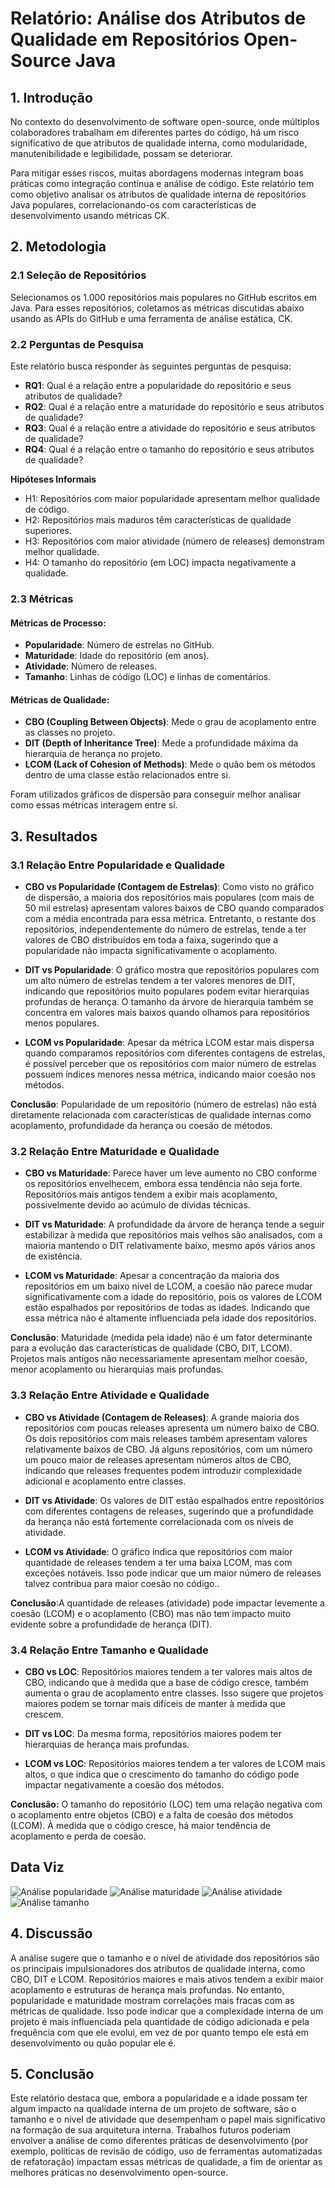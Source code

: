 # Relatório: Análise dos Atributos de Qualidade em Repositórios Open-Source Java

## 1. Introdução

No contexto do desenvolvimento de software open-source, onde múltiplos colaboradores trabalham em diferentes partes do código, há um risco significativo de que atributos de qualidade interna, como modularidade, manutenibilidade e legibilidade, possam se deteriorar.

Para mitigar esses riscos, muitas abordagens modernas integram boas práticas como integração contínua e análise de código. Este relatório tem como objetivo analisar os atributos de qualidade interna de repositórios Java populares, correlacionando-os com características de desenvolvimento usando métricas CK.

## 2. Metodologia

### 2.1 Seleção de Repositórios

Selecionamos os 1.000 repositórios mais populares no GitHub escritos em Java. Para esses repositórios, coletamos as métricas discutidas abaixo usando as APIs do GitHub e uma ferramenta de análise estática, CK.

### 2.2 Perguntas de Pesquisa

Este relatório busca responder às seguintes perguntas de pesquisa:
- **RQ1**: Qual é a relação entre a popularidade do repositório e seus atributos de qualidade?
- **RQ2**: Qual é a relação entre a maturidade do repositório e seus atributos de qualidade?
- **RQ3**: Qual é a relação entre a atividade do repositório e seus atributos de qualidade?
- **RQ4**: Qual é a relação entre o tamanho do repositório e seus atributos de qualidade?

**Hipóteses Informais**
- H1: Repositórios com maior popularidade apresentam melhor qualidade de código.
- H2: Repositórios mais maduros têm características de qualidade superiores.
- H3: Repositórios com maior atividade (número de releases) demonstram melhor qualidade.
- H4: O tamanho do repositório (em LOC) impacta negativamente a qualidade.

### 2.3 Métricas

#### Métricas de Processo:
- **Popularidade**: Número de estrelas no GitHub.
- **Maturidade**: Idade do repositório (em anos).
- **Atividade**: Número de releases.
- **Tamanho**: Linhas de código (LOC) e linhas de comentários.

#### Métricas de Qualidade:
- **CBO (Coupling Between Objects)**: Mede o grau de acoplamento entre as classes no projeto.
- **DIT (Depth of Inheritance Tree)**: Mede a profundidade máxima da hierarquia de herança no projeto.
- **LCOM (Lack of Cohesion of Methods)**: Mede o quão bem os métodos dentro de uma classe estão relacionados entre si.

Foram utilizados gráficos de dispersão para conseguir melhor analisar como essas métricas interagem entre si.

## 3. Resultados

### 3.1 Relação Entre Popularidade e Qualidade

- **CBO vs Popularidade (Contagem de Estrelas)**: Como visto no gráfico de dispersão, a maioria dos repositórios mais populares (com mais de 50 mil estrelas) apresentam valores baixos de CBO quando comparados com a média encontrada para essa métrica. Entretanto, o restante dos repositórios, independentemente do número de estrelas, tende a ter valores de CBO distribuídos em toda a faixa, sugerindo que a popularidade não impacta significativamente o acoplamento.
  
- **DIT vs Popularidade**: O gráfico mostra que repositórios populares com um alto número de estrelas tendem a ter valores menores de DIT, indicando que repositórios muito populares podem evitar hierarquias profundas de herança. O tamanho da árvore de hierarquia também se concentra em valores mais baixos quando olhamos para repositórios menos populares. 

- **LCOM vs Popularidade**: Apesar da métrica LCOM estar mais dispersa quando comparamos repositórios com diferentes contagens de estrelas, é possível perceber que os repositórios com maior número de estrelas possuem índices menores nessa métrica, indicando maior coesão nos métodos.

**Conclusão**: Popularidade de um repositório (número de estrelas) não está diretamente relacionada com características de qualidade internas como acoplamento, profundidade da herança ou coesão de métodos.

### 3.2 Relação Entre Maturidade e Qualidade

- **CBO vs Maturidade**: Parece haver um leve aumento no CBO conforme os repositórios envelhecem, embora essa tendência não seja forte. Repositórios mais antigos tendem a exibir mais acoplamento, possivelmente devido ao acúmulo de dívidas técnicas.

- **DIT vs Maturidade**: A profundidade da árvore de herança tende a seguir estabilizar à medida que repositórios mais velhos são analisados, com a maioria mantendo o DIT relativamente baixo, mesmo após vários anos de existência.

- **LCOM vs Maturidade**: Apesar a concentração da maioria dos repositórios em um baixo nível de LCOM, a coesão não parece mudar significativamente com a idade do repositório, pois os valores de LCOM estão espalhados por repositórios de todas as idades. Indicando que essa métrica não é altamente influenciada pela idade dos repositórios.

**Conclusão**: Maturidade (medida pela idade) não é um fator determinante para a evolução das características de qualidade (CBO, DIT, LCOM). Projetos mais antigos não necessariamente apresentam melhor coesão, menor acoplamento ou hierarquias mais profundas.

### 3.3 Relação Entre Atividade e Qualidade

- **CBO vs Atividade (Contagem de Releases)**: A grande maioria dos repositórios com poucas releases apresenta um número baixo de CBO. Os dois repositórios com mais releases também apresentam valores relativamente baixos de CBO. Já alguns repositórios, com um número um pouco maior de releases apresentam números altos de CBO, indicando que releases frequentes podem introduzir complexidade adicional e acoplamento entre classes.

- **DIT vs Atividade**: Os valores de DIT estão espalhados entre repositórios com diferentes contagens de releases, sugerindo que a profundidade da herança não está fortemente correlacionada com os níveis de atividade.

- **LCOM vs Atividade**: O gráfico indica que repositórios com maior quantidade de releases tendem a ter uma baixa LCOM, mas com exceções notáveis. Isso pode indicar que um maior número de releases talvez contribua para maior coesão no código..

**Conclusão**:A quantidade de releases (atividade) pode impactar levemente a coesão (LCOM) e o acoplamento (CBO) mas não tem impacto muito evidente sobre a profundidade de herança (DIT).

### 3.4 Relação Entre Tamanho e Qualidade

- **CBO vs LOC**: Repositórios maiores tendem a ter valores mais altos de CBO, indicando que à medida que a base de código cresce, também aumenta o grau de acoplamento entre classes. Isso sugere que projetos maiores podem se tornar mais difíceis de manter à medida que crescem.

- **DIT vs LOC**: Da mesma forma, repositórios maiores podem ter hierarquias de herança mais profundas.

- **LCOM vs LOC**: Repositórios maiores tendem a ter valores de LCOM mais altos, o que indica que o crescimento do tamanho do código pode impactar negativamente a coesão dos métodos.

**Conclusão:** O tamanho do repositório (LOC) tem uma relação negativa com o acoplamento entre objetos (CBO) e a falta de coesão dos métodos (LCOM). À medida que o código cresce, há maior tendência de acoplamento e perda de coesão.


## Data Viz
![Análise popularidade](popularidade.png)
![Análise maturidade](maturidade.png)
![Análise atividade](atividade.png)
![Análise tamanho](tamanho.png)

## 4. Discussão

A análise sugere que o tamanho e o nível de atividade dos repositórios são os principais impulsionadores dos atributos de qualidade interna, como CBO, DIT e LCOM. Repositórios maiores e mais ativos tendem a exibir maior acoplamento e estruturas de herança mais profundas. No entanto, popularidade e maturidade mostram correlações mais fracas com as métricas de qualidade. Isso pode indicar que a complexidade interna de um projeto é mais influenciada pela quantidade de código adicionada e pela frequência com que ele evolui, em vez de por quanto tempo ele está em desenvolvimento ou quão popular ele é.

## 5. Conclusão

Este relatório destaca que, embora a popularidade e a idade possam ter algum impacto na qualidade interna de um projeto de software, são o tamanho e o nível de atividade que desempenham o papel mais significativo na formação de sua arquitetura interna. Trabalhos futuros poderiam envolver a análise de como diferentes práticas de desenvolvimento (por exemplo, políticas de revisão de código, uso de ferramentas automatizadas de refatoração) impactam essas métricas de qualidade, a fim de orientar as melhores práticas no desenvolvimento open-source.

